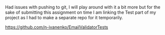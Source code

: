 Had issues with pushing to git, I will play around with it a bit more but for the sake of submitting this assignment on time I am linking the Test part of my project as I had to make a separate repo for it temporarily.

https://github.com/n-ivanenko/EmailValidatorTests
